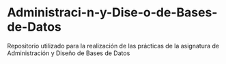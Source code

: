 # Administraci-n-y-Dise-o-de-Bases-de-Datos
Repositorio utilizado para la realización de las prácticas de la asignatura de Administración y Diseño de Bases de Datos

